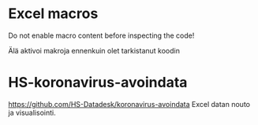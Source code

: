 # Excel macros

Do not enable macro content before inspecting the code!

Älä aktivoi makroja ennenkuin olet tarkistanut koodin

# HS-koronavirus-avoindata

https://github.com/HS-Datadesk/koronavirus-avoindata Excel datan nouto ja visualisointi.
